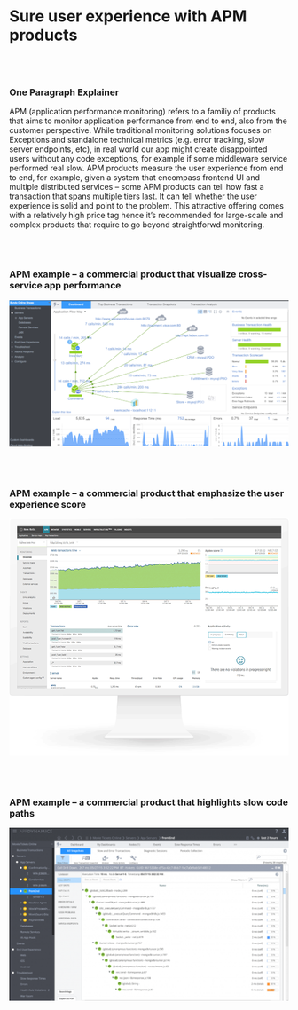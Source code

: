 # Sure user experience with APM products

<br/><br/>


### One Paragraph Explainer

APM (application performance monitoring) refers to a familiy of products that aims to monitor application performance from end to end, also from the customer perspective. While traditional monitoring solutions focuses on Exceptions and standalone technical metrics (e.g. error tracking, slow server endpoints, etc), in real world our app might create disappointed users without any code exceptions, for example if some middleware service performed real slow. APM products measure the user experience from end to end, for example, given a system that encompass frontend UI and multiple distributed services – some APM products can tell how fast a transaction that spans multiple tiers last. It can tell whether the user experience is solid and point to the problem. This attractive offering comes with a relatively high price tag hence it’s recommended for large-scale and complex products that require to go beyond straightforwd monitoring.

<br/><br/>


### APM example – a commercial product that visualize cross-service app performance

![APM example](/assets/images/apm1.png "APM example")

<br/><br/>

### APM example – a commercial product that emphasize the user experience score

![APM example](/assets/images/apm2.png "APM example")

<br/><br/>

### APM example – a commercial product that highlights slow code paths

![APM example](/assets/images/apm3.png "APM example")
